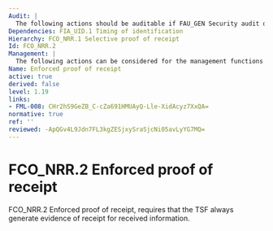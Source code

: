 ```yaml
---
Audit: |
  The following actions should be auditable if FAU_GEN Security audit data generation is included in the PP, PP-Module, functional package or ST: a) minimal: The invocation of the non-repudiation service; b) basic: Identification of the information, the destination, and a copy of the evidence provided; c) detailed: The identity of the user who requested a verification of the evidence.
Dependencies: FIA_UID.1 Timing of identification
Hierarchy: FCO_NRR.1 Selective proof of receipt
Id: FCO_NRR.2
Management: |
  The following actions can be considered for the management functions in FMT: a) the management of changes to information types, fields, originator attributes and third-party recipients of evidence.
Name: Enforced proof of receipt
active: true
derived: false
level: 1.19
links:
- FML-008: CHr2hS9GeZB_C-cZa691HMUAyQ-Lle-XidAcyz7XxQA=
normative: true
ref: ''
reviewed: -ApQGv4L9Jdn7FL3kgZESjxySraSjcNi05avLyYG7MQ=
---
```


# FCO_NRR.2 Enforced proof of receipt

FCO_NRR.2 Enforced proof of receipt, requires that the TSF always generate evidence of receipt for received information.